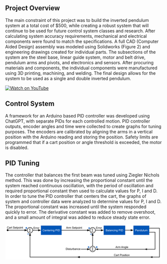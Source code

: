 ## Project Overview

The main constraint of this project was to build the inverted pendulum system at a total cost of $500, while creating a robust system that will continue to be used for future control system classes and research. After calculating system accuracy requirements, mechanical and electrical components were found to match the specifications. A full CAD (Computer Aided Design) assembly was modeled using Solidworks (Figure 2) and engineering drawings created for individual parts. The subsections of the system are the steel base, linear guide system, motor and belt drive, pendulum arms and pivots, and electronics and sensors. After procuring materials and components, the individual components were manufactured using 3D printing, machining, and welding. The final design allows for the system to be used as a single and double inverted pendulum.

[![Watch on YouTube](https://www.youtube.com/watch?v=rqrJa7szEt4/0.jpg)](https://www.youtube.com/watch?v=rqrJa7szEt4)

## Control System

A framework for an Arduino based PID controller was developed using ChatGPT, with separate PIDs for each controlled motion. PID controller outputs, encoder angles and time were collected to create graphs for tuning purposes. The encoders are calibrated by aligning the arms in a vertical position with the Arduino reading and storing the position. Safety limits are programmed that if a cart position or angle threshold is exceeded, the motor is disabled.

## PID Tuning

The controller that balances the first beam was tuned using Ziegler Nichols method. This was done by increasing the proportional constant until the system reached continuous oscillation, with the period of oscillation and required proportional constant then used to calculate values for P, I and D. In order to tune the PID controller that centers the cart, the graphs of system and controller data were analyzed to determine values for P, I and D. The proportional constant was increased until the system responded quickly to error. The derivative constant was added to remove overshoot, and a small amount of integral was added to reduce steady state error.

![Alt text](images/BD_Single_Centering.png)
